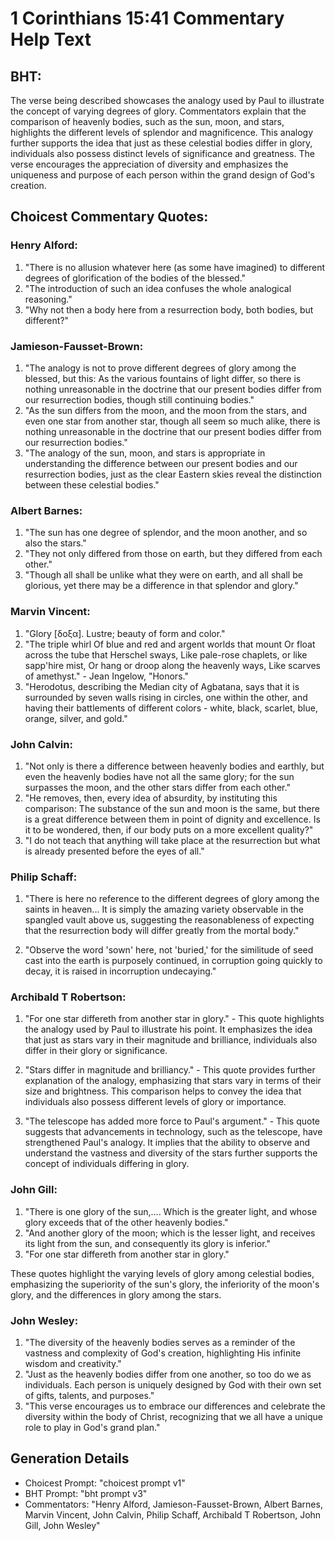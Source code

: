 # 1 Corinthians 15:41 Commentary Help Text

## BHT:
The verse being described showcases the analogy used by Paul to illustrate the concept of varying degrees of glory. Commentators explain that the comparison of heavenly bodies, such as the sun, moon, and stars, highlights the different levels of splendor and magnificence. This analogy further supports the idea that just as these celestial bodies differ in glory, individuals also possess distinct levels of significance and greatness. The verse encourages the appreciation of diversity and emphasizes the uniqueness and purpose of each person within the grand design of God's creation.

## Choicest Commentary Quotes:
### Henry Alford:
1. "There is no allusion whatever here (as some have imagined) to different degrees of glorification of the bodies of the blessed."
2. "The introduction of such an idea confuses the whole analogical reasoning."
3. "Why not then a body here from a resurrection body, both bodies, but different?"

### Jamieson-Fausset-Brown:
1. "The analogy is not to prove different degrees of glory among the blessed, but this: As the various fountains of light differ, so there is nothing unreasonable in the doctrine that our present bodies differ from our resurrection bodies, though still continuing bodies."
2. "As the sun differs from the moon, and the moon from the stars, and even one star from another star, though all seem so much alike, there is nothing unreasonable in the doctrine that our present bodies differ from our resurrection bodies."
3. "The analogy of the sun, moon, and stars is appropriate in understanding the difference between our present bodies and our resurrection bodies, just as the clear Eastern skies reveal the distinction between these celestial bodies."

### Albert Barnes:
1. "The sun has one degree of splendor, and the moon another, and so also the stars." 
2. "They not only differed from those on earth, but they differed from each other." 
3. "Though all shall be unlike what they were on earth, and all shall be glorious, yet there may be a difference in that splendor and glory."

### Marvin Vincent:
1. "Glory [δοξα]. Lustre; beauty of form and color."
2. "The triple whirl Of blue and red and argent worlds that mount Or float across the tube that Herschel sways, Like pale-rose chaplets, or like sapp'hire mist, Or hang or droop along the heavenly ways, Like scarves of amethyst." - Jean Ingelow, "Honors."
3. "Herodotus, describing the Median city of Agbatana, says that it is surrounded by seven walls rising in circles, one within the other, and having their battlements of different colors - white, black, scarlet, blue, orange, silver, and gold."

### John Calvin:
1. "Not only is there a difference between heavenly bodies and earthly, but even the heavenly bodies have not all the same glory; for the sun surpasses the moon, and the other stars differ from each other." 
2. "He removes, then, every idea of absurdity, by instituting this comparison: The substance of the sun and moon is the same, but there is a great difference between them in point of dignity and excellence. Is it to be wondered, then, if our body puts on a more excellent quality?" 
3. "I do not teach that anything will take place at the resurrection but what is already presented before the eyes of all."

### Philip Schaff:
1. "There is here no reference to the different degrees of glory among the saints in heaven... It is simply the amazing variety observable in the spangled vault above us, suggesting the reasonableness of expecting that the resurrection body will differ greatly from the mortal body." 

2. "Observe the word 'sown' here, not 'buried,' for the similitude of seed cast into the earth is purposely continued, in corruption going quickly to decay, it is raised in incorruption undecaying."

### Archibald T Robertson:
1. "For one star differeth from another star in glory." - This quote highlights the analogy used by Paul to illustrate his point. It emphasizes the idea that just as stars vary in their magnitude and brilliance, individuals also differ in their glory or significance.

2. "Stars differ in magnitude and brilliancy." - This quote provides further explanation of the analogy, emphasizing that stars vary in terms of their size and brightness. This comparison helps to convey the idea that individuals also possess different levels of glory or importance.

3. "The telescope has added more force to Paul's argument." - This quote suggests that advancements in technology, such as the telescope, have strengthened Paul's analogy. It implies that the ability to observe and understand the vastness and diversity of the stars further supports the concept of individuals differing in glory.

### John Gill:
1. "There is one glory of the sun,.... Which is the greater light, and whose glory exceeds that of the other heavenly bodies."
2. "And another glory of the moon; which is the lesser light, and receives its light from the sun, and consequently its glory is inferior."
3. "For one star differeth from another star in glory."

These quotes highlight the varying levels of glory among celestial bodies, emphasizing the superiority of the sun's glory, the inferiority of the moon's glory, and the differences in glory among the stars.

### John Wesley:
1. "The diversity of the heavenly bodies serves as a reminder of the vastness and complexity of God's creation, highlighting His infinite wisdom and creativity."
2. "Just as the heavenly bodies differ from one another, so too do we as individuals. Each person is uniquely designed by God with their own set of gifts, talents, and purposes."
3. "This verse encourages us to embrace our differences and celebrate the diversity within the body of Christ, recognizing that we all have a unique role to play in God's grand plan."


## Generation Details
- Choicest Prompt: "choicest prompt v1"
- BHT Prompt: "bht prompt v3"
- Commentators: "Henry Alford, Jamieson-Fausset-Brown, Albert Barnes, Marvin Vincent, John Calvin, Philip Schaff, Archibald T Robertson, John Gill, John Wesley"

